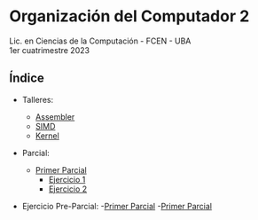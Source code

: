 # Organización del Computador 2

Lic. en Ciencias de la Computación - FCEN - UBA\
1er cuatrimestre 2023

## Índice

- Talleres:
    - [Assembler](Talleres/Taller-3/src/)
    - [SIMD](Talleres/Taller-4/src/)
    - [Kernel](Talleres/Taller-5/src/)

- Parcial:
    - [Primer Parcial](Parciales/Primer%20Parcial/)
        - [Ejercicio 1](Parciales/Primer%20Parcial/ej1/ej1.asm)
        - [Ejercicio 2](Parciales/Primer%20Parcial/ej2/ej2.asm)
- Ejercicio Pre-Parcial:
        -[Primer Parcial](parciales/Practica%20Primer%20Parcial/)
        -[Primer Parcial](parciales/Practica%20Segundo%20Parcial/)
